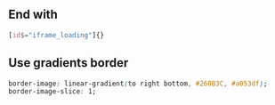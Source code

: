 

## End with 

```css
[id$="iframe_loading"]{}
```

## Use gradients border 

```css 
border-image: linear-gradient(to right bottom, #260B3C, #a053df);
border-image-slice: 1;
```
